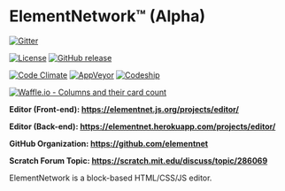 # ElementNetwork™ (Alpha)
[![Gitter](https://img.shields.io/badge/gitter-join_chat-1dce73.svg?logo=gitter-white)](https://gitter.im/elementnet/main)

[![License](https://img.shields.io/badge/license-Apache%202.0-blue.svg)](https://elementnet.js.org/LICENSE.txt)
[![GitHub release](https://img.shields.io/github/release/elementnet/e.svg)](https://github.com/elementnet/e/releases)

[![Code Climate](https://img.shields.io/codeclimate/maintainability/elementnet/e.svg)](https://codeclimate.com/github/elementnet/e/issues?status%5B%5D=open&status%5B%5D=confirmed)
[![AppVeyor](https://img.shields.io/appveyor/ci/Code-Lyoko/e.svg?logo=appveyor)](https://ci.appveyor.com/project/Code-Lyoko/e)
[![Codeship](https://img.shields.io/codeship/52069e30-c8c4-0135-1586-5e72f9d08083.svg)](https://app.codeship.com/projects/261623)

[![Waffle.io - Columns and their card count](https://badge.waffle.io/elementnet/e.png?columns=all)](https://waffle.io/elementnet/e?utm_source=badge)

**Editor (Front-end): <https://elementnet.js.org/projects/editor/>**

**Editor (Back-end): <https://elementnet.herokuapp.com/projects/editor/>**

**GitHub Organization: <https://github.com/elementnet>**

**Scratch Forum Topic: <https://scratch.mit.edu/discuss/topic/286069>**

ElementNetwork is a block-based HTML/CSS/JS editor.
